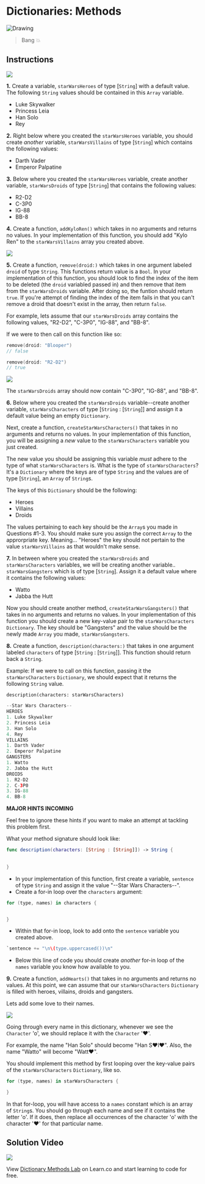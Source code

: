 # Dictionaries: Methods

![Drawing](http://i.imgur.com/Dr8ghE9.jpg?1)

> Bang 💥 

## Instructions

![](http://i.imgur.com/kXXcO1R.jpg?1)

**1.** Create a variable, `starWarsHeroes` of type [`String`] with a default value. The following `String` values should be contained in this `Array` variable.
* Luke Skywalker
* Princess Leia
* Han Solo
* Rey

**2.** Right below where you created the `starWarsHeroes` variable, you should create _another_ variable, `starWarsVillains` of type [`String`] which contains the following values:
* Darth Vader
* Emperor Palpatine

**3.** Below where you created the `starWarsHeroes` variable, create another variable, `starWarsDroids` of type [`String`] that contains the following values:
* R2-D2
* C-3P0
* IG-88
* BB-8

**4.** Create a function, `addKyloRen()` which takes in no arguments and returns no values. In your implementation of this function, you should add "Kylo Ren" to the `starWarsVillains` array you created above.

![](http://i.imgur.com/azURyRS.jpg?1)

**5.** Create a function, `remove(droid:)` which takes in one argument labeled `droid` of type `String`. This functions return value is a `Bool`. In your implementation of this function, you should look to find the index of the item to be deleted (the `droid` variabled passed in) and then remove that item from the `starWarsDroids` variable.  After doing so, the funtion should return `true`. If you're attempt of finding the index of the item fails in that you can't remove a droid that doesn't exist in the array, then return `false`.

For example, lets assume that our `starWarsDroids` array contains the following values, "R2-D2", "C-3P0", "IG-88", and "BB-8".

If we were to then call on this function like so:  

```swift
remove(droid: "Blooper")
// false

remove(droid: "R2-D2")
// true
```

![](http://i.imgur.com/Ui8RPf9.jpg?1)

The `starWarsDroids` array should now contain "C-3P0", "IG-88", and "BB-8". 

**6.** Below where you created the `starWarsDroids` variable--create another variable, `starWarsCharacters` of type [`String` : [`String`]] and assign it a default value being an empty `Dictionary`.

Next, create a function, `createStarWarsCharacters()` that takes in no arguments and returns no values. In your implementation of this function, you will be assigning a _new_ value to the `starWarsCharacters` variable you just created.

The new value you should be assigning this variable _must_ adhere to the type of what `starWarsCharacters` is. What is the type of `starWarsCharacters`? It's a `Dictionary` where the keys are of type `String` and the values are of type [`String`], an `Array` of `String`s.

The keys of this `Dictionary` should be the following:
* Heroes
* Villains
* Droids

The values pertaining to each key should be the `Array`s you made in Questions #1-3. You should make sure you assign the correct `Array` to the approrpriate key. Meaning... "Heroes" the key should not pertain to the value `starWarsVillains` as that wouldn't make sense.
 
**7.** In between where you created the `starWarsDroids` and `starWarsCharacters` variables, we will be creating another variable.. `starWarsGangsters` which is of type [`String`]. Assign it a default value where it contains the following values:
* Watto
* Jabba the Hutt

Now you should create another method, `createStarWarsGangsters()` that takes in no arguments and returns no values. In your implementation of this function you should create a new key-value pair to the `starWarsCharacters` `Dictionary`. The key should be "Gangsters" and the value should be the newly made `Array` you made, `starWarsGangsters`.

**8.** Create a function, `description(characters:)` that takes in one argument labeled `characters` of type [`String` : [`String`]]. This function should return back a `String`.

Example: If we were to call on this function, passing it the `starWarsCharacters` `Dictionary`, we should expect that it returns the following `String` value.

`description(characters: starWarsCharacters)`

```swift
--Star Wars Characters--
HEROES
1. Luke Skywalker
2. Princess Leia
3. Han Solo
4. Rey
VILLAINS
1. Darth Vader
2. Emperor Palpatine
GANGSTERS
1. Watto
2. Jabba the Hutt
DROIDS
1. R2-D2
2. C-3P0
3. IG-88
4. BB-8
```

**MAJOR HINTS INCOMING**

Feel free to ignore these hints if you want to make an attempt at tackling this problem first.

What your method signature should look like:

```swift
func description(characters: [String : [String]]) -> String {
       
		
}
```

* In your implementation of this function, first create a variable, `sentence` of type `String` and assign it the value "--Star Wars Characters--".
* Create a for-in loop over the `characters` argument:

```swift
for (type, names) in characters {


}
```

* Within that for-in loop, look to add onto the `sentence` variable you created above.

```swift
`sentence += "\n\(type.uppercased())\n"
```
* Below this line of code you should create _another_ for-in loop of the `names` variable you know how available to you.

**9.** Create a function, `addHearts()` that takes in no arguments and returns no values. At this point, we can assume that our `starWarsCharacters` `Dictionary` is filled with heroes, villains, droids and gangsters.

Lets add some love to their names.

![](http://i.imgur.com/YjoOjE7.jpg?1)

Going through every name in this dictionary, whenever we see the `Character` 'o', we should replace it with the `Character` '❤️'.

For example, the name "Han Solo" should become "Han S❤️l❤️". Also, the name "Watto" will become "Watt❤️".

You should implement this method by first looping over the key-value pairs of the `starWarsCharacters` `Dictionary`, like so.

```swift
for (type, names) in starWarsCharacters {

}
```

In that for-loop, you will have access to a `names` constant which is an array of `String`s. You should go through each name and see if it contains the letter 'o'. If it does, then replace all occurrences of the character 'o' with the character '❤️' for that particular name.

## Solution Video

[![](http://img.youtube.com/vi/Iyeujaeniyo/0.jpg)](https://www.youtube.com/watch?v=Iyeujaeniyo "")

<p class='util--hide'>View <a href='https://learn.co/lessons/swift-dictionaryMethods-lab'>Dictionary Methods Lab</a> on Learn.co and start learning to code for free.</p>
